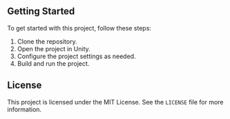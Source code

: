 ## Getting Started

To get started with this project, follow these steps:

1. Clone the repository.
2. Open the project in Unity.
3. Configure the project settings as needed.
4. Build and run the project.

## License

This project is licensed under the MIT License. See the `LICENSE` file for more information.
